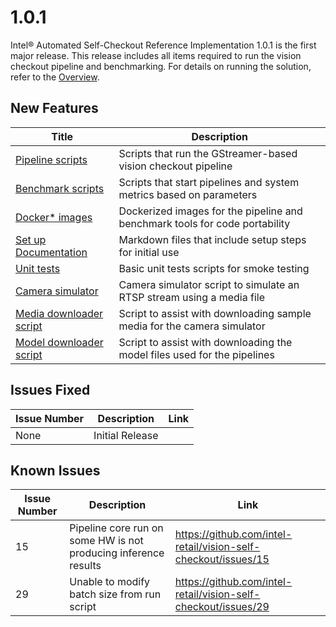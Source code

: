 # 1.0.1

Intel® Automated Self-Checkout Reference Implementation 1.0.1 is the first major release. This release includes all items required to run the vision checkout pipeline and benchmarking. For details on running the solution, refer to the [Overview](../index.md). 

## New Features

| Title                                                                                        | Description                                                                 |
|----------------------------------------------------------------------------------------------|-----------------------------------------------------------------------------|
| [Pipeline scripts](../pipelinerun.md#run-pipeline-with-different-input-sourceinputsrc-types) | Scripts that run the GStreamer-based vision checkout pipeline               |
| [Benchmark scripts](../pipelinebenchmarking.md)                                              | Scripts that start pipelines and system metrics based on parameters         |
| [Docker* images](../pipelinesetup.md#step-4-build-the-reference-design-docker-images)       | Dockerized images for the pipeline and benchmark tools for code portability |
| [Set up Documentation](../pipelinesetup.md)                                                  | Markdown files that include setup steps for initial use                     |
| [Unit tests](testing.md)                                                                     | Basic unit tests scripts for smoke testing                                  |
| [Camera simulator](../pipelinerun.md#run-camera-simulator)                                   | Camera simulator script to simulate an RTSP stream using a media file       |
| [Media downloader script](../pipelinebenchmarking.md#file)                                   | Script to assist with downloading sample media for the camera simulator     |
| [Model downloader script](../pipelinesetup.md#step-3-download-models-manually-optional)      | Script to assist with downloading the model files used for the pipelines    |

## Issues Fixed

| Issue Number | Description     | Link        | 
| -----------  | --------------- | ----------- |
| None         | Initial Release |             |

## Known Issues

| Issue Number | Description                                                     | Link                                                           |
| -----------  | --------------------------------------------------------------- | -------------------------------------------------------------- |
| 15           | Pipeline core run on some HW is not producing inference results | https://github.com/intel-retail/vision-self-checkout/issues/15 |
| 29           | Unable to modify batch size from run script                     | https://github.com/intel-retail/vision-self-checkout/issues/29 |
